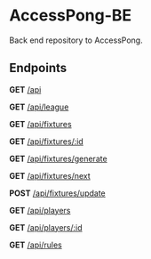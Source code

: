 # AccessPong-BE
Back end repository to AccessPong.

## Endpoints

**GET** [/api](/api)

**GET** [/api/league](/api/league)

**GET** [/api/fixtures](/api/fixtures)

**GET** [/api/fixtures/:id](/api/fixtures/:id)

**GET** [/api/fixtures/generate](/api/fixtures/generate)

**GET** [/api/fixtures/next](/api/fixtures/next)

**POST** [/api/fixtures/update](/api/fixtures/update)

**GET** [/api/players](/api/players)

**GET** [/api/players/:id](/api/players/:id)

**GET** [/api/rules](/api/rules)
